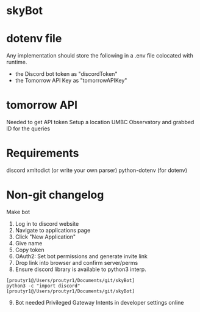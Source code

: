 # skyBot

# dotenv file
Any implementation should store the following in a .env file colocated with runtime.
- the Discord bot token as "discordToken" 
- the Tomorrow API Key as "tomorrowAPIKey"

# tomorrow API
Needed to get API token
Setup a location UMBC Observatory and grabbed ID for the queries

# Requirements
discord
xmltodict (or write your own parser)
python-dotenv (for dotenv)

# Non-git changelog
Make bot
 1. Log in to discord website
 2. Navigate to applications page
 3. Click "New Application"
 4. Give name
 5. Copy token
 6. OAuth2: Set bot permissions and generate invite link
 7. Drop link into browser and confirm server/perms
 8. Ensure discord library is available to python3 interp.
 ```
[proutyr1@/Users/proutyr1/Documents/git/skyBot]
python3 -c "import discord"
[proutyr1@/Users/proutyr1/Documents/git/skyBot]
```
9. Bot needed Privileged Gateway Intents in developer settings online


